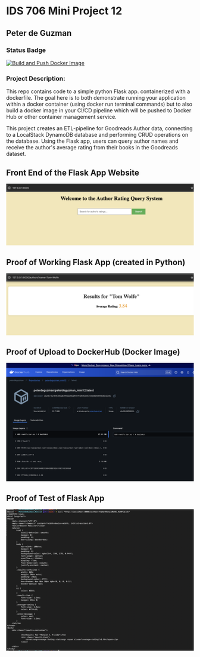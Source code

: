 # IDS 706 Mini Project 12

## Peter de Guzman

### Status Badge
[![Build and Push Docker Image](https://github.com/nogibjj/PeterdeGuzman_Mini12/actions/workflows/cicd.yml/badge.svg)](https://github.com/nogibjj/PeterdeGuzman_Mini12/actions/workflows/cicd.yml)

### Project Description:
This repo contains code to a simple python Flask app. containerized with a dockerfile. The goal here is to both demonstrate running your application within a docker container (using docker run terminal commands) but to also build a docker image in your CI/CD pipeline which will be pushed to Docker Hub or other container management service.

This project creates an ETL-pipeline for Goodreads Author data, connecting to a LocalStack DynamoDB database and performing CRUD operations on the database. Using the Flask app, users can query author names and receive the author's average rating from their books in the Goodreads dataset.

## Front End of the Flask App Website
![alt text](flaskfrontend.png)

## Proof of Working Flask App (created in Python)
![alt text](queryresult.png)

## Proof of Upload to DockerHub (Docker Image)
![alt text](public_dockerimage.png)

## Proof of Test of Flask App
![alt text](testcurl.png)

